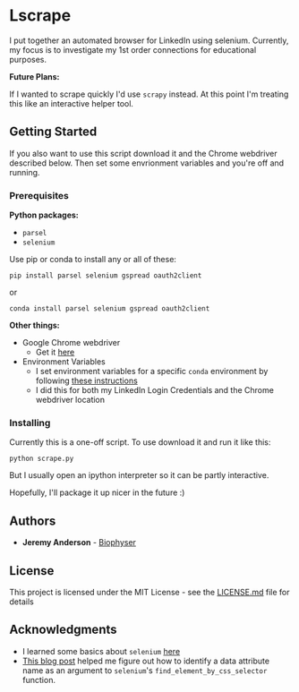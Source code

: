 # Lscrape

I put together an automated browser for LinkedIn using selenium. Currently, my focus is to investigate my 1st order connections for educational purposes.

**Future Plans:**

If I wanted to scrape quickly I'd use `scrapy` instead. At this point I'm treating this like an interactive helper tool.

## Getting Started

If you also want to use this script download it and the Chrome webdriver described below. Then set some envrionment variables and you're off and running.

### Prerequisites

**Python packages:**
- `parsel`
- `selenium`

Use pip or conda to install any or all of these:

`pip install parsel selenium gspread oauth2client`

or

`conda install parsel selenium gspread oauth2client`

**Other things:**
- Google Chrome webdriver
  - Get it [here](http://chromedriver.chromium.org/downloads)
- Environment Variables
  - I set environment variables for a specific `conda` environment by following [these instructions](https://conda.io/projects/conda/en/latest/user-guide/tasks/manage-environments.html#macos-and-linux)
  - I did this for both my LinkedIn Login Credentials and the Chrome webdriver location

### Installing

Currently this is a one-off script. To use download it and run it like this:

`python scrape.py`

But I usually open an ipython interpreter so it can be partly interactive.

Hopefully, I'll package it up nicer in the future :)

## Authors

* **Jeremy Anderson** - [Biophyser](https://github.com/biophyser)

## License

This project is licensed under the MIT License - see the [LICENSE.md](LICENSE.md) file for details

## Acknowledgments

* I learned some basics about `selenium` [here](https://www.linkedin.com/pulse/how-easy-scraping-data-from-linkedin-profiles-david-craven/)
* [This blog post](http://tatiyants.com/how-to-use-html5-data-attributes-with-jquery-and-selenium/) helped me figure out how to identify a data attribute name as an argument to `selenium`'s `find_element_by_css_selector` function.